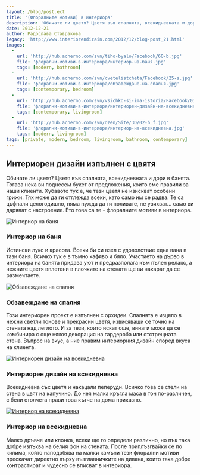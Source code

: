 ```yaml
---
layout: /blog/post.ect
title: '(Флоралните мотиви) в интериора'
description: 'Обичате ли цветя? Цветя във спалнята, всекидневната и дори в банята. Тогава нека ви поднесем букет от предложения, които сме правили за наши клиенти'
date: 2012-12-21
author: Радослава Ставракова
legacy: 'http://www.interiorendizain.com/2012/12/blog-post_21.html'
images:
  -
    url: 'http://hub.acherno.com/svn/tiho-byalo/Facebook/60-b.jpg'
    file: 'флорални-мотиви-в-интериора/интериор-на-баня.jpg'
    tags: [modern, bathroom]
  -
    url: 'http://hub.acherno.com/svn/cvetelistcheta/Facebook/25-s.jpg'
    file: 'флорални-мотиви-в-интериора/обзавеждане-на-спалня.jpg'
    tags: [contemporary, bedroom]
  -
    url: 'http://hub.acherno.com/svn/vsichko-si-ima-istoria/Facebook/01-h.jpg'
    file: 'флорални-мотиви-в-интериора/интериорен-дизайн-на-всекидневна.jpg'
    tags: [contemporary, livingroom]
  -
    url: 'http://hub.acherno.com/svn/dzen/Site/3D/02-h_f.jpg'
    file: 'флорални-мотиви-в-интериора/интериор-на-всекидневна.jpg'
    tags: [modern, livingroom]
tags: [private, modern, bedroom, livingroom, bathroom, contemporary]
---
```

## **Интериорен дизайн** изпълнен с цвятя
Обичате ли цветя? Цветя във спалнята, всекидневната и дори в банята. Тогава нека ви поднесем букет от предложения, които сме правили за наши клиенти. Хубавото тук е, че тези цветя не изискват особени грижи. Тях може да ги отглежда всеки, като само им се радва. Те са цъфнали целогодишно, няма нужда да ги поливате, не увяхват... само ви даряват с настроение. Ето това са те - флоралните мотиви в интериора.

![Интериор на баня](флорални-мотиви-в-интериора/интериор-на-баня.jpg)
### Интериор на **баня**

Истински лукс и красота. Всеки би си взел с удоволствие една вана в тази баня. Всичко тук е в тъмно кафяво и бяло. Участието на дърво в интериора на банята придава уют и предразполага към пълен релакс, а нежните цветя вплетени в плочките на стената ще ви накарат да се размечтаете.

![Обзавеждане на спалня](флорални-мотиви-в-интериора/обзавеждане-на-спалня.jpg)
### Обзавеждане на **спалня**

Този интериорен проект е изпълнен с орхидеи. Спалнята е изцяло в нежни светли тонове и прекрасни цветя, извисяващи се точно на стената над леглото. И за тези, които искат още, винаги може да се комбинира с още някоя декорация на гардероба или отстрещната стена. Въпрос на вкус, а ние правим интериорния дизайн според вкуса на клиента.

[![Интериорен дизайн на всекидневна](флорални-мотиви-в-интериора/интериорен-дизайн-на-всекидневна.jpg)](http://acherno.bg/интериорен-дизайн/апартамент/всичко-си-има-история/интериор.html)
### Интериорен дизайн на **всекидневна**

Всекидневна със цветя и накацали пеперуди. Всичко това се стели на стена в цвят на капучино. До нея малка кръгла маса в тон по-различен, с бели столчета прави това кътче на дома приказно.

[![Интериор на всекидневна](флорални-мотиви-в-интериора/интериор-на-всекидневна.jpg)](http://acherno.bg/интериорен-дизайн/апартамент/дзен/интериор.html)
### Интериор на **всекидневна**

Малко дръвче или клонка, всеки ще го определи различно, но пък така добре изпъква на белия фон на стената. После приплъзгвайки се по килима, който наподобява на малки камъни тези флорални мотиви прескачат директно върху възглавничките на дивана, които така добре контрастират и чудесно се вписват в интериора.